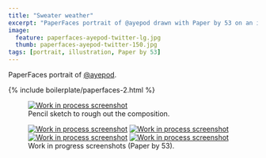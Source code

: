 ```yaml
---
title: "Sweater weather"
excerpt: "PaperFaces portrait of @ayepod drawn with Paper by 53 on an iPad."
image: 
  feature: paperfaces-ayepod-twitter-lg.jpg
  thumb: paperfaces-ayepod-twitter-150.jpg
tags: [portrait, illustration, Paper by 53]
---
```


PaperFaces portrait of [@ayepod](http://twitter.com/ayepod).

{% include boilerplate/paperfaces-2.html %}

<figure>
	<a href="{{ site.url }}/images/paperfaces-ayepod-process-1-lg.jpg"><img src="{{ site.url }}/images/paperfaces-ayepod-process-1-750.jpg" alt="Work in process screenshot"></a>
	<figcaption>Pencil sketch to rough out the composition.</figcaption>
</figure>

<figure class="half">
	<a href="{{ site.url }}/images/paperfaces-ayepod-process-2-lg.jpg"><img src="{{ site.url }}/images/paperfaces-ayepod-process-2-600.jpg" alt="Work in process screenshot"></a>
	<a href="{{ site.url }}/images/paperfaces-ayepod-process-3-lg.jpg"><img src="{{ site.url }}/images/paperfaces-ayepod-process-3-600.jpg" alt="Work in process screenshot"></a>
	<a href="{{ site.url }}/images/paperfaces-ayepod-process-4-lg.jpg"><img src="{{ site.url }}/images/paperfaces-ayepod-process-4-600.jpg" alt="Work in process screenshot"></a>
	<a href="{{ site.url }}/images/paperfaces-ayepod-process-5-lg.jpg"><img src="{{ site.url }}/images/paperfaces-ayepod-process-5-600.jpg" alt="Work in process screenshot"></a>
	<figcaption>Work in progress screenshots (Paper by 53).</figcaption>
</figure>